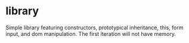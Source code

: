 # library
Simple library featuring constructors, prototypical inheritance, this, form input, and dom manipulation. The first iteration will not have memory.
